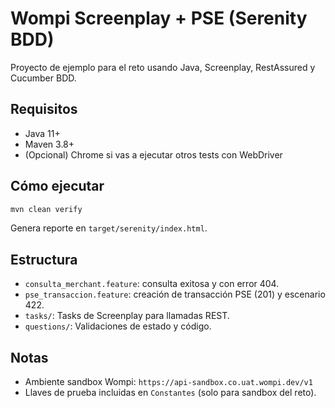 # Wompi Screenplay + PSE (Serenity BDD)

Proyecto de ejemplo para el reto usando Java, Screenplay, RestAssured y Cucumber BDD.

## Requisitos
- Java 11+
- Maven 3.8+
- (Opcional) Chrome si vas a ejecutar otros tests con WebDriver

## Cómo ejecutar
```bash
mvn clean verify
```
Genera reporte en `target/serenity/index.html`.

## Estructura
- `consulta_merchant.feature`: consulta exitosa y con error 404.
- `pse_transaccion.feature`: creación de transacción PSE (201) y escenario 422.
- `tasks/`: Tasks de Screenplay para llamadas REST.
- `questions/`: Validaciones de estado y código.

## Notas
- Ambiente sandbox Wompi: `https://api-sandbox.co.uat.wompi.dev/v1`
- Llaves de prueba incluidas en `Constantes` (solo para sandbox del reto).
